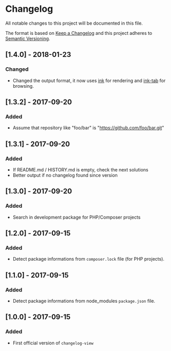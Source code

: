 # Changelog
All notable changes to this project will be documented in this file.

The format is based on [Keep a Changelog](http://keepachangelog.com/en/1.0.0/)
and this project adheres to [Semantic Versioning](http://semver.org/spec/v2.0.0.html).

## [1.4.0] - 2018-01-23
### Changed
  * Changed the output format, it now uses [ink](https://github.com/vadimdemedes/ink) for rendering and [ink-tab](https://github.com/jdeniau/ink-tab) for browsing.

## [1.3.2] - 2017-09-20
### Added
  * Assume that repository like "foo/bar" is "https://github.com/foo/bar.git"

## [1.3.1] - 2017-09-20
### Added
  * If README.md / HISTORY.md is empty, check the next solutions
  * Better output if no changelog found since version


## [1.3.0] - 2017-09-20
### Added
  * Search in development package for PHP/Composer projects


## [1.2.0] - 2017-09-15
### Added
  * Detect package informations from `composer.lock` file (for PHP projects).


## [1.1.0] - 2017-09-15
### Added
  * Detect package informations from node_modules `package.json` file.

## [1.0.0] - 2017-09-15
### Added
  * First official version of `changelog-view`

